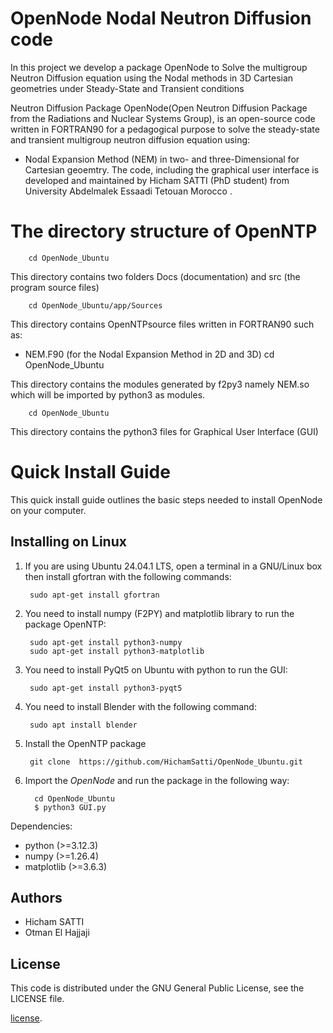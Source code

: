 # OpenNode Nodal Neutron Diffusion code 

In this project we develop a package OpenNode to Solve the multigroup Neutron Diffusion equation using the Nodal methods in 3D Cartesian geometries under Steady-State and Transient conditions

Neutron Diffusion Package OpenNode(Open Neutron Diffusion Package from the Radiations and Nuclear Systems Group), is an open-source code written in FORTRAN90 for a pedagogical purpose to solve the steady-state and transient multigroup neutron diffusion equation using:

* Nodal Expansion Method (NEM) in two- and three-Dimensional for Cartesian geoemtry.
The code, including the graphical user interface is developed and maintained by Hicham SATTI (PhD student) from University Abdelmalek Essaadi Tetouan Morocco .

The directory structure of OpenNTP
=============

        cd OpenNode_Ubuntu

This directory contains two folders Docs (documentation) and src (the program source files)

        cd OpenNode_Ubuntu/app/Sources

This directory contains OpenNTPsource files written in FORTRAN90 such as:
* NEM.F90 (for the Nodal Expansion Method in 2D and 3D)
        cd OpenNode_Ubuntu

This directory contains the modules generated by f2py3 namely NEM.so which will be imported by python3 as modules.

        cd OpenNode_Ubuntu

This directory contains the python3 files for Graphical User Interface (GUI)


Quick Install Guide
=============

This quick install guide outlines the basic steps needed to install OpenNode on your computer.

Installing on Linux
-------------------

1. If you are using Ubuntu 24.04.1 LTS, open a terminal in a GNU/Linux box then install gfortran with the following commands:

        sudo apt-get install gfortran

2. You need to install numpy (F2PY) and matplotlib library to run the package OpenNTP:

        sudo apt-get install python3-numpy
        sudo apt-get install python3-matplotlib

3. You need to install PyQt5 on Ubuntu with python to run the GUI:

        sudo apt-get install python3-pyqt5

4. You need to install Blender with the following command:

        sudo apt install blender

5. Install the OpenNTP package

        git clone  https://github.com/HichamSatti/OpenNode_Ubuntu.git

6. Import the *OpenNode* and run the package in the following way:
    
         cd OpenNode_Ubuntu
         $ python3 GUI.py

Dependencies:
* python (>=3.12.3)
* numpy (>=1.26.4)
* matplotlib (>=3.6.3)

## Authors

* Hicham SATTI
* Otman El Hajjaji



## License

This code is distributed under the GNU General Public License, see the LICENSE file.

[license](https://github.com/HichamSatti/OpenNode_Ubuntu?tab=MIT-1-ov-file).
